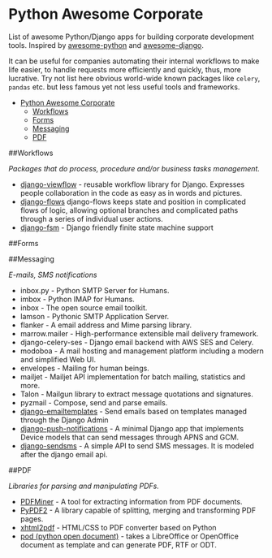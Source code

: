 # Python Awesome Corporate
List of awesome Python/Django apps for building corporate development tools. Inspired by <a href="https://github.com/vinta/awesome-python/">awesome-python</a> and  <a href="https://github.com/rosarior/awesome-django/">awesome-django</a>.

It can be useful for companies automating their internal workflows to make life easier, to handle requests more efficiently and quickly, thus, more lucrative. Try not list here obvious world-wide known packages like `celery`, `pandas` etc. but less famous yet not less useful tools and frameworks.

- [Python Awesome Corporate](#python-awesome-corporate)
    - [Workflows](#workflows)
    - [Forms](#forms)
    - [Messaging](#messaging)
    - [PDF](#pdf)

##Workflows

<i>Packages that do process, procedure and/or business tasks management.</i>

* <a href="https://github.com/viewflow/viewflow">django-viewflow</a> - reusable workflow library for Django. Expresses people collaboration in the code as easy as in words and pictures.
* <a href="https://github.com/carlio/django-flows/">django-flows</a> django-flows keeps state and position in complicated flows of logic, allowing optional branches and complicated paths through a series of individual user actions.
* <a href="https://github.com/kmmbvnr/django-fsm/">django-fsm</a> - Django friendly finite state machine support

##Forms

##Messaging

<i>E-mails, SMS notifications</i>

* inbox.py - Python SMTP Server for Humans.
* imbox - Python IMAP for Humans.
* inbox - The open source email toolkit.
* lamson - Pythonic SMTP Application Server.
* flanker - A email address and Mime parsing library.
* marrow.mailer - High-performance extensible mail delivery framework.
* django-celery-ses - Django email backend with AWS SES and Celery.
* modoboa - A mail hosting and management platform including a modern and simplified Web UI.
* envelopes - Mailing for human beings.
* mailjet - Mailjet API implementation for batch mailing, statistics and more.
* Talon - Mailgun library to extract message quotations and signatures.
* pyzmail - Compose, send and parse emails.
* <a href="https://github.com/mcoconnor/django-emailtemplates">django-emailtemplates</a> - Send emails based on templates managed through the Django Admin
* <a href="https://github.com/jleclanche/django-push-notifications">django-push-notifications</a> - A minimal Django app that implements Device models that can send messages through APNS and GCM.
* <a href="https://github.com/stefanfoulis/django-sendsms">django-sendsms</a> - A simple API to send SMS messages. It is modeled after the django email api.

##PDF

<i>Libraries for parsing and manipulating PDFs.</i>

* <a href="https://github.com/euske/pdfminer">PDFMiner</a> - A tool for extracting information from PDF documents.
* <a href="https://github.com/mstamy2/PyPDF2">PyPDF2</a> - A library capable of splitting, merging and transforming PDF pages.
* <a href="http://www.xhtml2pdf.com/">xhtml2pdf</a> - HTML/CSS to PDF converter based on Python
* <a href="http://appyframework.org/pod.html">pod (python open document)</a> - takes a LibreOffice or OpenOffice document as template and can generate PDF, RTF or ODT.
